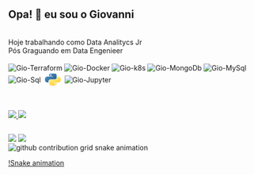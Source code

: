 ## Opa! 👋 eu sou o Giovanni
<div style="display: inline_block"><br>
Hoje trabalhando como Data Analitycs Jr
  <br/>
Pós Graguando em Data Engenieer
</div>
<div style="display: inline_block"><br>
  <img align="center" alt="Gio-Terraform" height="30" width="40" src="https://cdn.jsdelivr.net/gh/devicons/devicon/icons/terraform/terraform-original.svg" />
  <img align="center" alt="Gio-Docker" height="30" width="40" src="https://cdn.jsdelivr.net/gh/devicons/devicon/icons/docker/docker-plain.svg" />
  <img align="center" alt="Gio-k8s" height="30" width="40" src="https://cdn.jsdelivr.net/gh/devicons/devicon/icons/kubernetes/kubernetes-plain.svg" />
  <img align="center" alt="Gio-MongoDb" height="30" width="40" src="https://cdn.jsdelivr.net/gh/devicons/devicon/icons/mongodb/mongodb-original.svg" />
  <img align="center" alt="Gio-MySql" height="30" width="40" src="https://cdn.jsdelivr.net/gh/devicons/devicon/icons/mysql/mysql-original.svg" />
  <img align="center" alt="Gio-Sql" height="30" width="40" src="https://cdn.jsdelivr.net/gh/devicons/devicon/icons/microsoftsqlserver/microsoftsqlserver-plain.svg" />
  <img align="center" alt="Gio-Python" height="30" width="40" src="https://raw.githubusercontent.com/devicons/devicon/master/icons/python/python-original.svg">
  <img align="center" alt="Gio-Jupyter" height="30" width="40" src="https://cdn.jsdelivr.net/gh/devicons/devicon/icons/jupyter/jupyter-original-wordmark.svg" />
</div>
  
##

<div style="display: inline_block"><br>
  <a href="https://github.com/giovannigomesgt">
  <img height = "180em" src = "https://github-readme-stats.vercel.app/api/top-langs/?username=giovannigomesgt&layout=compact&theme=tokyonight">
  <img height = "180em" src = "https://github-readme-stats.vercel.app/api?username=giovannigomesgt&show_icons=true&theme=tokyonight">
</div>
  
##
<div> 
  <a href = "mailto:giovannigleocadio@gmail.com"><img src="https://img.shields.io/badge/-Gmail-%23333?style=for-the-badge&logo=gmail&logoColor=white" target="_blank"></a>
  <a href="www.linkedin.com/in/giovannigomesgt" target="_blank"><img src="https://img.shields.io/badge/-LinkedIn-%230077B5?style=for-the-badge&logo=linkedin&logoColor=white" target="_blank"></a>  
</div>

  
 <picture>
  <source media="(prefers-color-scheme: dark)" srcset="https://raw.githubusercontent.com/giovannigomesgt/giovannigomesgt/output/github-contribution-grid-snake-dark.svg">
  <img alt="github contribution grid snake animation" src="https://raw.githubusercontent.com/giovannigomesgt/giovannigomesgt/output/github-contribution-grid-snake.svg">
</picture>

 [!Snake animation](https://github.com/giovannigomesgt/giovannigomesgt/blob/output/github-contribution-grid-snake.svg)
          
  
         
          
       
     
          
          
           
     
 
          
          
          
